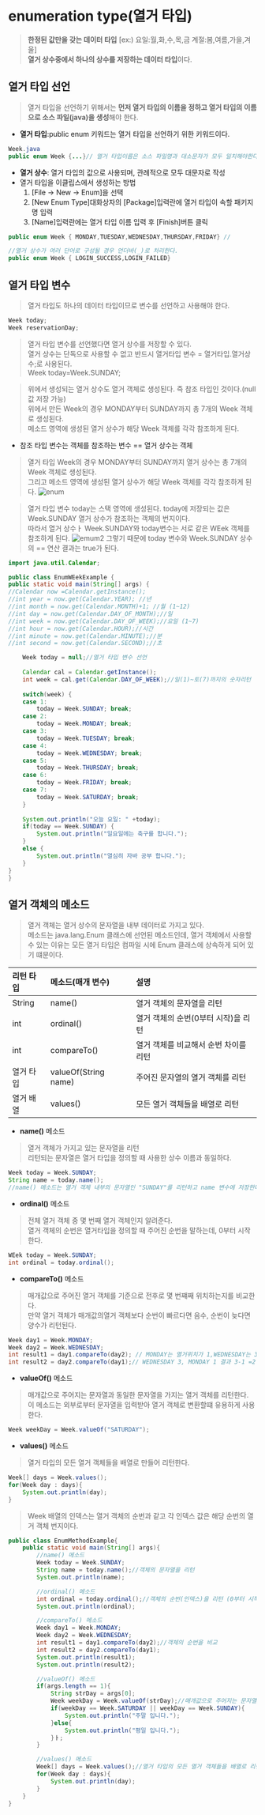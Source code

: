 # enumeration type(열거 타입)
>**한정된 값만을 갖는 데이터 타입** [ex:) 요일:월,화,수,목,금 계절:봄,여름,가을,겨울]<br>**열거 상수중에서 하나의 상수를 저장하는 데이터 타입**이다.

## 열거 타입 선언
>열거 타입을 선언하기 위해서는 **먼저 열거 타입의 이름을 정하고 열거 타입의 이름으로 소스 파일(java)을 생성**해야 한다.
- **열거 타입**:public enum 키워드는 열거 타입을 선언하기 위한 키워드이다.

```java
Week.java
public enum Week {...}// 열거 타입이름은 소스 파일명과 대소문자가 모두 일치해야한다.
```
- **열거 상수**: 열거 타입의 값으로 사용되며, 관례적으로 모두 대문자로 작성
- 열거 타입을 이클립스에서 생성하는 방법  
    1. [File -> New -> Enum]을 선택
    2. [New Enum Type]대화상자의 [Package]입력란에 열거 타입이 속할 패키지명 입력
    3. [Name]입력란에는 열거 타입 이름 입력 후 [Finish]버튼 클릭

```java
public enum Week { MONDAY,TUESDAY,WEDNESDAY,THURSDAY,FRIDAY} //

//열거 상수가 여러 단어로 구성될 경우 언더바(_)로 처리한다.
public enum Week { LOGIN_SUCCESS,LOGIN_FAILED}
```

## 열거 타입 변수
>열거 타입도 하나의 데이터 타입이므로 변수를 선언하고 사용해야 한다.

```java
Week today;
Week reservationDay;
```
>열거 타입 변수를 선언했다면 열거 상수를 저장할 수 있다.<br>열거 상수는 단독으로 사용할 수 없고 반드시 열거타입 변수 = 열거타입.열거상수;로 사용된다.<br>Week today=Week.SUNDAY;

>위에서 생성되는 열거 상수도 열거 객체로 생성된다. 즉 참조 타입인 것이다.(null값 저장 가능)<br>위에서 만든 Week의 경우 MONDAY부터 SUNDAY까지 총 7개의 Week 객체로 생성된다. <br>메소드 영역에 생성된 열거 상수가 해당 Week 객체를 각각 참조하게 된다.

- 참조 타입 변수는 객체를 참조하는 변수 == 열거 상수는 객체
 >열거 타입 Week의 경우 MONDAY부터 SUNDAY까지 열거 상수는 총 7개의 Week 객체로 생성된다. <br>그리고 메소드 영역에 생성된 열거 상수가 해당 Week 객체를 각각 참조하게 된다.
 ![enum](https://user-images.githubusercontent.com/60641307/76695096-4bd08e80-66be-11ea-8cbb-5a9a4da2a98a.png)

 >열거 타입 변수 today는 스택 영역에 생성된다. today에 저장되는 값은 Week.SUNDAY 열거 상수가 참조하는 객체의 번지이다. <br>따라서 열거 상수ㅏ Week.SUNDAY와 today변수는 서로 같은 WEek 객체를 참조하게 된다.
 ![emum2](https://user-images.githubusercontent.com/60641307/76695103-73bff200-66be-11ea-80f1-cc6d043f2aa5.png)
>그렇기 때문에 today 변수와 Week.SUNDAY 상수의 == 연산 결과는 true가 된다. 

```java
import java.util.Calendar;

public class EnumWEekExample {
public static void main(String[] args) {
//Calendar now =Calendar.getInstance();
//int year = now.get(Calendar.YEAR); //년
//int month = now.get(Calendar.MONTH)+1; //월 (1~12)
//int day = now.get(Calendar.DAY_OF_MONTH);//일
//int week = now.get(Calendar.DAY_OF_WEEK);//요일 (1~7)
//int hour = now.get(Calendar.HOUR);//시간
//int minute = now.get(Calendar.MINUTE);//분
//int second = now.get(Calendar.SECOND);//초

	Week today = null;//열거 타입 변수 선언
	
	Calendar cal = Calendar.getInstance();
	int week = cal.get(Calendar.DAY_OF_WEEK);//일(1)~토(7)까지의 숫자리턴
	
	switch(week) {
	case 1:
		today = Week.SUNDAY; break;
	case 2:
		today = Week.MONDAY; break;
	case 3: 
		today = Week.TUESDAY; break;
	case 4: 
		today = Week.WEDNESDAY; break;
	case 5: 
		today = Week.THURSDAY; break;
	case 6:
		today = Week.FRIDAY; break;
	case 7: 
		today = Week.SATURDAY; break;
	}
	
	System.out.println("오늘 요일: " +today);
	if(today == Week.SUNDAY) {
		System.out.println("일요일에는 축구를 합니다.");
	}
	else {
		System.out.println("열심히 자바 공부 합니다.");
	}
}
}
```

## 열거 객체의 메소드
>열거 객체는 열거 상수의 문자열을 내부 데이터로 가지고 있다.<br>메소드는 java.lang.Enum 클래스에 선언된 메소드인데, 열거 객체에서 사용할 수 있는 이유는 모든 열거 타입은 컴파일 시에 Enum 클래스에 상속하게 되어 있기 떄문이다.

|리턴 타입|메소드(매개 변수)|설명|
|:-----|:--------|:-----------|
|String|name()|열거 객체의 문자열을 리턴|
|int|ordinal()|열거 객체의 순번(0부터 시작)을 리턴|
|int|compareTo()|열거 객체를 비교해서 순번 차이를 리턴|
|열거 타입|valueOf(String name)|주어진 문자열의 열거 객체를 리턴|
|열거 배열|values()|모든 열거 객체들을 배열로 리턴|

- **name()** 메소드
>열거 객체가 가지고 있는 문자열을 리턴<br>리턴되는 문자열은 열거 타입을 정의할 때 사용한 상수 이름과 동일하다.

```java
Week today = Week.SUNDAY;
String name = today.name();
//name() 메소드는 열거 객체 내부의 문자열인 "SUNDAY"를 리턴하고 name 변수에 저장한다.
```

- **ordinal()** 메소드
>전체 열거 객체 중 몇 번째 열거 객체인지 알려준다. <br>열거 객체의 순번은 열거타입을 정의할 때 주어진 순번을 말하는데, 0부터 시작한다.

```java
WEek today = Week.SUNDAY;
int ordinal = today.ordinal();
```
- **compareTo()** 메소드
>매개값으로 주어진 열거 객체를 기준으로 전후로 몇 번쨰째 위치하는지를 비교한다.<br>만약 열거 객체가 매개값의열거 객체보다 순번이 빠르다면 음수, 순번이 늦다면 양수가 리턴된다.

```java
Week day1 = Week.MONDAY;
Week day2 = Week.WEDNESDAY;
int result1 = day1.compareTo(day2); // MONDAY는 열거위치가 1,WEDNESDAY는 3; 결과 = 1-3 = -2
int result2 = day2.compareTo(day1);// WEDNESDAY 3, MONDAY 1 결과 3-1 =2
```

- **valueOf()** 메소드
>매개값으로 주어지는 문자열과 동일한 문자열을 가지는 열거 객체를 리턴한다. <br>이 메소드는 외부로부터 문자열을 입력받아 열거 객체로 변환할떄 유용하게 사용한다.

```java
Week weekDay = Week.valueOf("SATURDAY");
```

- **values()** 메소드
>열거 타입의 모든 열거 객체들을 배열로 만들어 리턴한다.

```java
Week[] days = Week.values();
for(Week day : days){
    System.out.println(day);
}
```
>Week 배열의 인덱스는 열거 객체의 순번과 같고 각 인덱스 값은 해당 순번의 열거 객체 번지이다.


```java
public class EnumMethodExample{
    public static void main(String[] args){
        //name() 메소드
        Week today = Week.SUNDAY;
        String name = today.name();//객체의 문자열을 리턴
        System.out.println(name); 

        //ordinal() 메소드
        int ordinal = today.ordinal();//객체의 순번(인덱스)을 리턴 (0부터 시작)
        System.out.println(ordinal);

        //compareTo() 메소드
        Week day1 = Week.MONDAY;
        Week day2 = Week.WEDNESDAY;
        int result1 = day1.compareTo(day2);//객체의 순번을 비교 
        int result2 = day2.compareTo(day1);
        System.out.println(result1);
        System.out.println(result2);

        //valueOf() 메소드
        if(args.length == 1){
            String strDay = args[0];
            Week weekDay = Week.valueOf(strDay);//매개값으로 주어지는 문자열과 동일한 문자열 가지는 열거객체를 리턴
            if(weekDay == Week.SATURDAY || weekDay == Week.SUNDAY){
                System.out.println("주말 입니다.");
            }else{
                System.out.println("평일 입니다.");
            }ㅏ;
        }

        //values() 메소드
        Week[] days = Week.values();//열거 타입의 모든 열거 객체들을 배열로 리턴
        for(Week day : days){
            System.out.println(day);
        }
    }
}
```